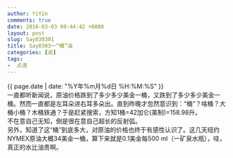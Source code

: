 ```yaml
---
author: YiYin
comments: true
date: 2016-03-03 09:44:42 +0800
layout: post
slug: Say030301
title: Say0303一“桶”油
categories: [说]
tags:
-  点滴
---
```

<div class="saying">
<div class="timestamp">{{ page.date | date: "%Y年%m月%d日 %H:%M:%S" }}</div>
一直都听新闻说，原油价格跌到了多少多少美金一桶，又跌到了多少多少美金一桶。然而一直都是左耳朵进右耳多朵出。直到昨晚才忽然意识到：“桶”？啥桶？大桶小桶？木桶铁通？于是赶紧搜索，方知1桶=42加仑(美制)=158.98升。<br/>
不在意自己无知，倒是很在意自己超长的反射弧。<br/>
另外，知道了这“桶”到底多大，对原油的价格也终于有感性认识了。这几天纽约NYMEX原油大概34美金一桶，算下来就是0.1美金每500 ml（一矿泉水瓶），哇，真正的水比油贵啊。<br/>
</div>
